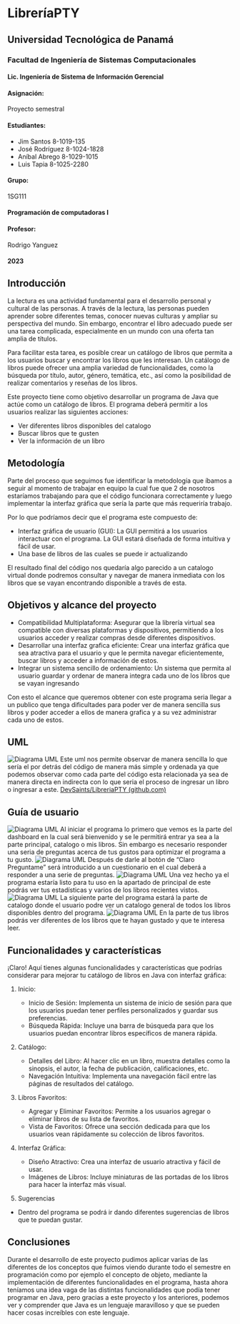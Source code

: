# LibreríaPTY

## Universidad Tecnológica de Panamá
### Facultad de Ingeniería de Sistemas Computacionales
#### Lic. Ingeniería de Sistema de Información Gerencial

#### Asignación:
Proyecto semestral

#### Estudiantes:
- Jim Santos 8-1019-135
- José Rodríguez 8-1024-1828
- Aníbal Abrego 8-1029-1015
- Luis Tapia 8-1025-2280

#### Grupo:
1SG111

#### Programación de computadoras I

#### Profesor:
Rodrigo Yanguez

#### 2023

## Introducción

La lectura es una actividad fundamental para el desarrollo personal y cultural de las personas. A través de la lectura, las personas pueden aprender sobre diferentes temas, conocer nuevas culturas y ampliar su perspectiva del mundo. Sin embargo, encontrar el libro adecuado puede ser una tarea complicada, especialmente en un mundo con una oferta tan amplia de títulos.

Para facilitar esta tarea, es posible crear un catálogo de libros que permita a los usuarios buscar y encontrar los libros que les interesan. Un catálogo de libros puede ofrecer una amplia variedad de funcionalidades, como la búsqueda por título, autor, género, temática, etc., así como la posibilidad de realizar comentarios y reseñas de los libros.

Este proyecto tiene como objetivo desarrollar un programa de Java que actúe como un catálogo de libros. El programa deberá permitir a los usuarios realizar las siguientes acciones:
- Ver diferentes libros disponibles del catalogo
- Buscar libros que te gusten
- Ver la información de un libro

## Metodología

Parte del proceso que seguimos fue identificar la metodología que íbamos a seguir al momento de trabajar en equipo la cual fue que 2 de nosotros estaríamos trabajando para que el código funcionara correctamente y luego implementar la interfaz gráfica que sería la parte que más requeriría trabajo. 

Por lo que podríamos decir que el programa este compuesto de:
- Interfaz gráfica de usuario (GUI): La GUI permitirá a los usuarios interactuar con el programa. La GUI estará diseñada de forma intuitiva y fácil de usar.
- Una base de libros de las cuales se puede ir actualizando

El resultado final del código nos quedaría algo parecido a un catalogo virtual donde podremos consultar y navegar de manera inmediata con los libros que se vayan encontrando disponible a través de esta.

## Objetivos y alcance del proyecto

- Compatibilidad Multiplataforma: Asegurar que la librería virtual sea compatible con diversas plataformas y dispositivos, permitiendo a los usuarios acceder y realizar compras desde diferentes dispositivos.
- Desarrollar una interfaz grafica eficiente: Crear una interfaz gráfica que sea atractiva para el usuario y que le permita navegar eficientemente, buscar libros y acceder a información de estos.
- Integrar un sistema sencillo de ordenamiento: Un sistema que permita al usuario guardar y ordenar de manera integra cada uno de los libros que se vayan ingresando

Con esto el alcance que queremos obtener con este programa seria llegar a un publico que tenga dificultades para poder ver de manera sencilla sus libros y poder acceder a ellos de manera grafica y a su vez administrar cada uno de estos.

## UML
![Diagrama UML](LibreriaPTY/images/uml_libreriaPTY.png)
Este uml nos permite observar de manera sencilla lo que sería el por detrás del código de manera más simple y ordenada ya que podemos observar como cada parte del código esta relacionada ya sea de manera directa en indirecta con lo que seria el proceso de ingresar un libro o ingresar a este. [DevSaints/LibreriaPTY (github.com)](https://github.com/DevSaints/LibreriaPTY)

## Guía de usuario
![Diagrama UML](images/Imagen1.png)
Al iniciar el programa lo primero que vemos es la parte del dashboard en la cual será bienvenido y se le permitirá entrar ya sea a la parte principal, catalogo o mis libros. Sin embargo es necesario responder una seria de preguntas acerca de tus gustos para optimizar el programa a tu gusto.
![Diagrama UML](images/Imagen2.png)
Después de darle al botón de “Claro Preguntame” será introducido a un cuestionario en el cual deberá a responder a una serie de preguntas.
![Diagrama UML](images/Imagen3.png)
Una vez hecho ya el programa estaría listo para tu uso en la apartado de principal de este podrás ver tus estadísticas y varios de los libros recientes vistos.
![Diagrama UML](images/Imagen4.png)
La siguiente parte del programa estará la parte de catalogo donde el usuario podre ver un catalogo general de todos los libros disponibles dentro del programa.
![Diagrama UML](images/Imagen5.png)
En la parte de tus libros podrás ver diferentes de los libros que te hayan gustado y que te interesa leer.

## Funcionalidades y características 

¡Claro! Aquí tienes algunas funcionalidades y características que podrías considerar para mejorar tu catálogo de libros en Java con interfaz gráfica:

1. Inicio:
   - Inicio de Sesión: Implementa un sistema de inicio de sesión para que los usuarios puedan tener perfiles personalizados y guardar sus preferencias.
   - Búsqueda Rápida: Incluye una barra de búsqueda para que los usuarios puedan encontrar libros específicos de manera rápida.

2. Catálogo:
   - Detalles del Libro: Al hacer clic en un libro, muestra detalles como la sinopsis, el autor, la fecha de publicación, calificaciones, etc.
   - Navegación Intuitiva: Implementa una navegación fácil entre las páginas de resultados del catálogo.

3. Libros Favoritos:
   - Agregar y Eliminar Favoritos: Permite a los usuarios agregar o eliminar libros de su lista de favoritos.
   - Vista de Favoritos: Ofrece una sección dedicada para que los usuarios vean rápidamente su colección de libros favoritos.
4. Interfaz Gráfica:
   - Diseño Atractivo: Crea una interfaz de usuario atractiva y fácil de usar.
   - Imágenes de Libros: Incluye miniaturas de las portadas de los libros para hacer la interfaz más visual.
5. Sugerencias
- Dentro del programa se podrá ir dando diferentes sugerencias de libros que te puedan gustar.

## Conclusiones

Durante el desarrollo de este proyecto pudimos aplicar varias de las diferentes de los conceptos que fuimos viendo durante todo el semestre en programación como por ejemplo el concepto de objeto, mediante la implementación de diferentes funcionalidades en el programa, hasta ahora teníamos una idea vaga de las distintas funcionalidades que podía tener programar en Java, pero gracias a este proyecto y los anteriores, podemos ver y comprender que Java es un lenguaje maravilloso y que se pueden hacer cosas increíbles con este lenguaje.
